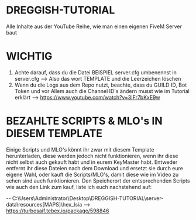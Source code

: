 # DREGGISH-TUTORIAL
Alle Inhalte aus der YouTube Reihe, wie man einen eigenen FiveM Server baut

# WICHTIG
1) Achte darauf, dass du die Datei BEISPIEL server.cfg umbenennst in server.cfg --> Also das wort TEMPLATE und die Leerzeichen löschen
2) Wenn du die Logs aus dem Repo nutzt, beachte, dass du GUILD ID, Bot Token und vor Allem auch die Channel ID's ändern musst wie im Tutorial erklärt --> https://www.youtube.com/watch?v=3IFr7bKxE9w

# BEZAHLTE SCRIPTS & MLO's IN DIESEM TEMPLATE
Einige Scripts und MLO's könnt ihr zwar mit diesem Template herunterladen, diese werden jedoch nicht funktionieren, wenn ihr diese nicht selbst auch gekauft habt und in eurem KeyMaster habt. 
Entweder entfernt ihr diese Dateien nach dem Download und ersetzt sie durch eure eigene Wahl, oder kauft die Scripts/MLO's, damit diese wie im Video zu sehen sind auch funktionieren. 
Den Speicherort der entsprechenden Scripts wie auch den Link zum kauf, liste ich euch nachstehend auf: 

-- C:\Users\Administrator\Desktop\DREGGISH-TUTORIAL\server-data\resources\[MAPS]\hex_lsia --> https://turbosaif.tebex.io/package/598846